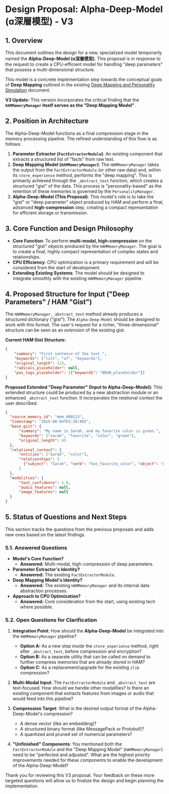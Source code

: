 # Design Proposal: Alpha-Deep-Model (ɑ深層模型) - V3

## 1. Overview

This document outlines the design for a new, specialized model temporarily named the **Alpha-Deep-Model (ɑ深層模型)**. This proposal is in response to the request to create a CPU-efficient model for handling "deep parameters" that possess a multi-dimensional structure.

This model is a concrete implementation step towards the conceptual goals of **Deep Mapping** outlined in the existing [Deep Mapping and Personality Simulation](deep-mapping-personality.md) document.

**V3 Update:** This version incorporates the critical finding that the **`HAMMemoryManager` itself serves as the "Deep Mapping Model"**.

## 2. Position in Architecture

The Alpha-Deep-Model functions as a final compression stage in the memory processing pipeline. The refined understanding of this flow is as follows:

1.  **Parameter Extractor (`FactExtractorModule`)**: An existing component that extracts a structured list of "facts" from raw text.
2.  **Deep Mapping Model (`HAMMemoryManager`)**: The `HAMMemoryManager` takes the output from the `FactExtractorModule` (or other raw data) and, within its `store_experience` method, performs the "deep mapping". This is primarily achieved through the `_abstract_text` function, which creates a structured "gist" of the data. This process is "personality-based" as the retention of these memories is governed by the `PersonalityManager`.
3.  **Alpha-Deep-Model (This Proposal)**: This model's role is to take the "gist" or "deep parameter" object produced by HAM and perform a final, advanced **high-compression** step, creating a compact representation for efficient storage or transmission.

## 3. Core Function and Design Philosophy

*   **Core Function**: To perform **multi-modal, high-compression** on the structured "gist" objects produced by the `HAMMemoryManager`. The goal is to create a final, highly compact representation of complex states and relationships.
*   **CPU Efficiency**: CPU optimization is a primary requirement and will be considered from the start of development.
*   **Extending Existing Systems**: The model should be designed to integrate smoothly with the existing `HAMMemoryManager` pipeline.

## 4. Proposed Structure for Input ("Deep Parameters" / HAM "Gist")

The `HAMMemoryManager._abstract_text` method already produces a structured dictionary ("gist"). The `Alpha-Deep-Model` should be designed to work with this format. The user's request for a richer, "three-dimensional" structure can be seen as an *extension* of the existing gist.

**Current HAM Gist Structure:**
```json
{
    "summary": "First sentence of the text.",
    "keywords": ["list", "of", "keywords"],
    "original_length": 123,
    "radicals_placeholder": null,
    "pos_tags_placeholder": [{"keyword1": "NOUN_placeholder"}]
}
```

**Proposed Extended "Deep Parameter" (Input to Alpha-Deep-Model):**
This extended structure could be produced by a new abstraction module or an enhanced `_abstract_text` function. It incorporates the relational context the user described.

```json
{
  "source_memory_id": "mem_000123",
  "timestamp": "2025-08-04T03:30:00Z",
  "base_gist": {
      "summary": "My name is Sarah, and my favorite color is green.",
      "keywords": ["sarah", "favorite", "color", "green"],
      "original_length": 45
  },
  "relational_context": {
      "entities": ["Sarah", "color"],
      "relationships": [
        {"subject": "Sarah", "verb": "has_favorite_color", "object": "green", "confidence": 0.98}
      ]
  },
  "modalities": {
      "text_confidence": 1.0,
      "audio_features": null,
      "image_features": null
  }
}
```

## 5. Status of Questions and Next Steps

This section tracks the questions from the previous proposals and adds new ones based on the latest findings.

### 5.1. Answered Questions

*   **Model's Core Function?**
    *   **Answered:** Multi-modal, high-compression of deep parameters.
*   **Parameter Extractor's Identity?**
    *   **Answered:** The existing `FactExtractorModule`.
*   **Deep Mapping Model's Identity?**
    *   **Answered:** The existing `HAMMemoryManager` and its internal data abstraction processes.
*   **Approach to CPU Optimization?**
    *   **Answered:** Core consideration from the start, using existing tech where possible.

### 5.2. Open Questions for Clarification

1.  **Integration Point**: How should the **Alpha-Deep-Model** be integrated into the `HAMMemoryManager` pipeline?
    *   **Option A:** As a new step *inside* the `store_experience` method, right after `_abstract_text`, before compression and encryption?
    *   **Option B:** As a separate utility that can be called on demand to further compress memories that are already stored in HAM?
    *   **Option C:** As a replacement/upgrade for the existing `zlib` compression?

2.  **Multi-Modal Input**: The `FactExtractorModule` and `_abstract_text` are text-focused. How should we handle other modalities? Is there an existing component that extracts features from images or audio that would feed into this pipeline?

3.  **Compression Target**: What is the desired output format of the Alpha-Deep-Model's compression?
    *   A dense vector (like an embedding)?
    *   A structured binary format (like MessagePack or Protobuf)?
    *   A quantized and pruned set of numerical parameters?

4.  **"Unfinished" Components**: You mentioned both the `FactExtractorModule` and the "Deep Mapping Model" (`HAMMemoryManager`) need to be "perfected and adjusted". What are the highest priority improvements needed for these components to enable the development of the Alpha-Deep-Model?

Thank you for reviewing this V3 proposal. Your feedback on these more targeted questions will allow us to finalize the design and begin planning the implementation.

